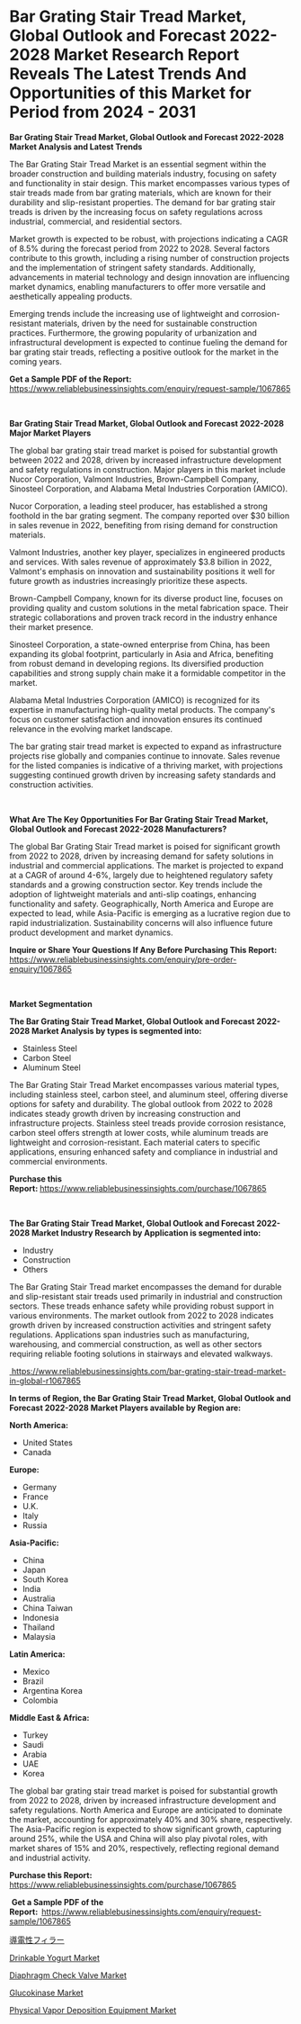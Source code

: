<p><h1>Bar Grating Stair Tread Market, Global Outlook and Forecast 2022-2028 Market Research Report Reveals The Latest Trends And Opportunities of this Market for Period from 2024 - 2031</h1></p><p><strong>Bar Grating Stair Tread Market, Global Outlook and Forecast 2022-2028 Market Analysis and Latest Trends</strong></p>
<p><p>The Bar Grating Stair Tread Market is an essential segment within the broader construction and building materials industry, focusing on safety and functionality in stair design. This market encompasses various types of stair treads made from bar grating materials, which are known for their durability and slip-resistant properties. The demand for bar grating stair treads is driven by the increasing focus on safety regulations across industrial, commercial, and residential sectors.</p><p>Market growth is expected to be robust, with projections indicating a CAGR of 8.5% during the forecast period from 2022 to 2028. Several factors contribute to this growth, including a rising number of construction projects and the implementation of stringent safety standards. Additionally, advancements in material technology and design innovation are influencing market dynamics, enabling manufacturers to offer more versatile and aesthetically appealing products.</p><p>Emerging trends include the increasing use of lightweight and corrosion-resistant materials, driven by the need for sustainable construction practices. Furthermore, the growing popularity of urbanization and infrastructural development is expected to continue fueling the demand for bar grating stair treads, reflecting a positive outlook for the market in the coming years.</p></p>
<p><strong>Get a Sample PDF of the Report:&nbsp;</strong> <a href="https://www.reliablebusinessinsights.com/enquiry/request-sample/1067865">https://www.reliablebusinessinsights.com/enquiry/request-sample/1067865</a></p>
<p>&nbsp;</p>
<p><strong>Bar Grating Stair Tread Market, Global Outlook and Forecast 2022-2028 Major Market Players</strong></p>
<p><p>The global bar grating stair tread market is poised for substantial growth between 2022 and 2028, driven by increased infrastructure development and safety regulations in construction. Major players in this market include Nucor Corporation, Valmont Industries, Brown-Campbell Company, Sinosteel Corporation, and Alabama Metal Industries Corporation (AMICO). </p><p>Nucor Corporation, a leading steel producer, has established a strong foothold in the bar grating segment. The company reported over $30 billion in sales revenue in 2022, benefiting from rising demand for construction materials.</p><p>Valmont Industries, another key player, specializes in engineered products and services. With sales revenue of approximately $3.8 billion in 2022, Valmont's emphasis on innovation and sustainability positions it well for future growth as industries increasingly prioritize these aspects.</p><p>Brown-Campbell Company, known for its diverse product line, focuses on providing quality and custom solutions in the metal fabrication space. Their strategic collaborations and proven track record in the industry enhance their market presence.</p><p>Sinosteel Corporation, a state-owned enterprise from China, has been expanding its global footprint, particularly in Asia and Africa, benefiting from robust demand in developing regions. Its diversified production capabilities and strong supply chain make it a formidable competitor in the market.</p><p>Alabama Metal Industries Corporation (AMICO) is recognized for its expertise in manufacturing high-quality metal products. The company's focus on customer satisfaction and innovation ensures its continued relevance in the evolving market landscape.</p><p>The bar grating stair tread market is expected to expand as infrastructure projects rise globally and companies continue to innovate. Sales revenue for the listed companies is indicative of a thriving market, with projections suggesting continued growth driven by increasing safety standards and construction activities.</p></p>
<p>&nbsp;</p>
<p><strong>What Are The Key Opportunities For Bar Grating Stair Tread Market, Global Outlook and Forecast 2022-2028 Manufacturers?</strong></p>
<p><p>The global Bar Grating Stair Tread market is poised for significant growth from 2022 to 2028, driven by increasing demand for safety solutions in industrial and commercial applications. The market is projected to expand at a CAGR of around 4-6%, largely due to heightened regulatory safety standards and a growing construction sector. Key trends include the adoption of lightweight materials and anti-slip coatings, enhancing functionality and safety. Geographically, North America and Europe are expected to lead, while Asia-Pacific is emerging as a lucrative region due to rapid industrialization. Sustainability concerns will also influence future product development and market dynamics.</p></p>
<p><strong>Inquire or Share Your Questions If Any Before Purchasing This Report:</strong> <a href="https://www.reliablebusinessinsights.com/enquiry/pre-order-enquiry/1067865">https://www.reliablebusinessinsights.com/enquiry/pre-order-enquiry/1067865</a></p>
<p>&nbsp;</p>
<p><strong>Market Segmentation</strong></p>
<p><strong>The Bar Grating Stair Tread Market, Global Outlook and Forecast 2022-2028 Market Analysis by types is segmented into:</strong></p>
<p><ul><li>Stainless Steel</li><li>Carbon Steel</li><li>Aluminum Steel</li></ul></p>
<p><p>The Bar Grating Stair Tread Market encompasses various material types, including stainless steel, carbon steel, and aluminum steel, offering diverse options for safety and durability. The global outlook from 2022 to 2028 indicates steady growth driven by increasing construction and infrastructure projects. Stainless steel treads provide corrosion resistance, carbon steel offers strength at lower costs, while aluminum treads are lightweight and corrosion-resistant. Each material caters to specific applications, ensuring enhanced safety and compliance in industrial and commercial environments.</p></p>
<p><strong>Purchase this Report:&nbsp;</strong><a href="https://www.reliablebusinessinsights.com/purchase/1067865">https://www.reliablebusinessinsights.com/purchase/1067865</a></p>
<p>&nbsp;</p>
<p><strong>The Bar Grating Stair Tread Market, Global Outlook and Forecast 2022-2028 Market Industry Research by Application is segmented into:</strong></p>
<p><ul><li>Industry</li><li>Construction</li><li>Others</li></ul></p>
<p><p>The Bar Grating Stair Tread market encompasses the demand for durable and slip-resistant stair treads used primarily in industrial and construction sectors. These treads enhance safety while providing robust support in various environments. The market outlook from 2022 to 2028 indicates growth driven by increased construction activities and stringent safety regulations. Applications span industries such as manufacturing, warehousing, and commercial construction, as well as other sectors requiring reliable footing solutions in stairways and elevated walkways.</p></p>
<p><a href="https://www.reliablebusinessinsights.com/bar-grating-stair-tread-market-in-global-r1067865">&nbsp;https://www.reliablebusinessinsights.com/bar-grating-stair-tread-market-in-global-r1067865</a></p>
<p><strong>In terms of Region, the Bar Grating Stair Tread Market, Global Outlook and Forecast 2022-2028 Market Players available by Region are:</strong></p>
<p>
    <p> <strong> North America: </strong>
        <ul>
            <li>United States</li>
            <li>Canada</li>
        </ul>
        </p> 
    <p> <strong> Europe: </strong>
        <ul>
            <li>Germany</li>
            <li>France</li>
            <li>U.K.</li>
            <li>Italy</li>
            <li>Russia</li>
        </ul>
        </p> 
    <p> <strong> Asia-Pacific: </strong>
        <ul>
            <li>China</li>
            <li>Japan</li>
            <li>South Korea</li>
            <li>India</li>
            <li>Australia</li>
            <li>China Taiwan</li>
            <li>Indonesia</li>
            <li>Thailand</li>
            <li>Malaysia</li>
        </ul>
        </p> 
    <p> <strong> Latin America: </strong>
        <ul>
            <li>Mexico</li>
            <li>Brazil</li>
            <li>Argentina Korea</li>
            <li>Colombia</li>
        </ul>
        </p> 
    <p> <strong> Middle East & Africa: </strong>
        <ul>
            <li>Turkey</li>
            <li>Saudi</li>
            <li>Arabia</li>
            <li>UAE</li>
            <li>Korea</li>
        </ul>
    </p>
    </p>
<p><p>The global bar grating stair tread market is poised for substantial growth from 2022 to 2028, driven by increased infrastructure development and safety regulations. North America and Europe are anticipated to dominate the market, accounting for approximately 40% and 30% share, respectively. The Asia-Pacific region is expected to show significant growth, capturing around 25%, while the USA and China will also play pivotal roles, with market shares of 15% and 20%, respectively, reflecting regional demand and industrial activity.</p></p>
<p><strong>Purchase this Report: </strong><a href="https://www.reliablebusinessinsights.com/purchase/1067865">https://www.reliablebusinessinsights.com/purchase/1067865</a></p>
<p>&nbsp;<strong>Get a Sample PDF of the Report:&nbsp;&nbsp;</strong><a href="https://www.reliablebusinessinsights.com/enquiry/request-sample/1067865">https://www.reliablebusinessinsights.com/enquiry/request-sample/1067865</a></p>
<p><strong></strong></p>
<p><p><a href="https://medium.com/@alenaieme/%E6%88%A6%E7%95%A5%E7%9A%84%E5%B8%82%E5%A0%B4%E3%82%A4%E3%83%B3%E3%82%B5%E3%82%A4%E3%83%88-%E3%82%B0%E3%83%AD%E3%83%BC%E3%83%90%E3%83%AB%E5%B0%8E%E9%9B%BB%E6%80%A7%E3%83%95%E3%82%A3%E3%83%A9%E3%83%BC%E5%B8%82%E5%A0%B4%E3%81%AE%E5%8B%95%E5%90%91%E3%82%92%E6%8E%A2%E3%82%8B-2024%E5%B9%B4-2031%E5%B9%B4-b305da560bdf">導電性フィラー</a></p><p><a href="https://medium.com/@marcoshoppe2023/global-drinkable-yogurt-industry-research-report-competitive-landscape-market-size-regional-193d87d4b39f">Drinkable Yogurt Market</a></p><p><a href="https://www.linkedin.com/pulse/diaphragm-check-valve-market-trends-detailed-study-its-xggde?trackingId=2B4qplJXRLOIQPl8GmpPQQ%3D%3D">Diaphragm Check Valve Market</a></p><p><a href="https://medium.com/@karleeprice2004/glucokinase-market-research-report-includes-analysis-on-market-size-share-and-growth-rate-at-7-5-9657ad8c1689">Glucokinase Market</a></p><p><a href="https://www.linkedin.com/pulse/physical-vapor-deposition-equipment-market-investigation-industry-m7xve?trackingId=OQG%2B2cVTSbiEhrZeWX5eXg%3D%3D">Physical Vapor Deposition Equipment Market</a></p></p>